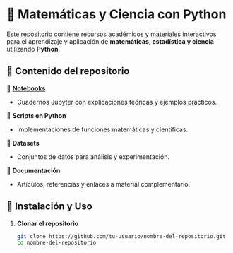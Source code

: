 # 📘 Matemáticas y Ciencia con Python

Este repositorio contiene recursos académicos y materiales interactivos para el aprendizaje y aplicación de **matemáticas, estadística y ciencia** utilizando **Python**.

## 📌 Contenido del repositorio

📂 [**Notebooks**]()  
- Cuadernos Jupyter con explicaciones teóricas y ejemplos prácticos.  

📂 **Scripts en Python**  
- Implementaciones de funciones matemáticas y científicas.  

📂 **Datasets**  
- Conjuntos de datos para análisis y experimentación.  

📂 **Documentación**  
- Artículos, referencias y enlaces a material complementario.  

## 🚀 Instalación y Uso

1. **Clonar el repositorio**  
   ```bash
   git clone https://github.com/tu-usuario/nombre-del-repositorio.git
   cd nombre-del-repositorio

